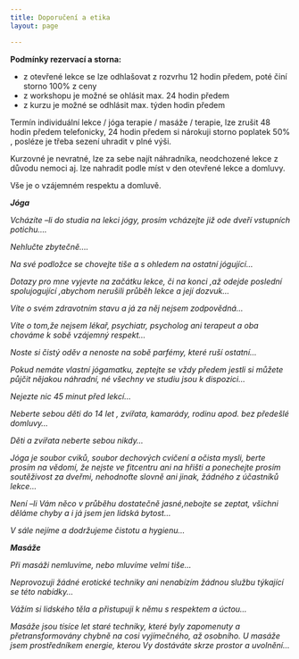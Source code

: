 ```yaml
---
title: Doporučení a etika
layout: page

---
```


**Podmínky rezervací a storna:**


- z otevřené lekce se lze odhlašovat z rozvrhu  12 hodin předem, poté činí storno 100% z ceny
- z workshopu je možné se ohlásit max. 24 hodin předem
- z kurzu je možné se odhlásit max. týden hodin předem

Termín individuální lekce / jóga terapie / masáže /  terapie, lze zrušit 48 hodin předem telefonicky, 24 hodin předem si nárokuji storno poplatek 50% , posléze je třeba sezení uhradit v plné výši.

Kurzovné je nevratné, lze za sebe najít náhradníka, neodchozené lekce z důvodu nemoci aj. lze nahradit podle míst v den otevřené lekce a domluvy.

Vše je o vzájemném respektu a domluvě.

**_Jóga_**

_Vcházíte –li do studia na lekci jógy, prosím vcházejte již ode dveří vstupních  potichu…._

_Nehlučte zbytečně…._

_Na své podložce se chovejte tiše a s ohledem na ostatní jógující…_

_Dotazy pro mne vyjevte na začátku lekce, či na konci ,až odejde poslední spolujogující ,abychom nerušili průběh lekce a její dozvuk…_

_Víte o svém zdravotním stavu a já za něj nejsem zodpovědná…_

_Víte o tom,že nejsem lékař, psychiatr, psycholog ani terapeut a oba chováme k sobě vzájemný respekt…_

_Noste si čistý oděv a nenoste na sobě parfémy, které ruší ostatní…_

_Pokud nemáte vlastní jógamatku, zeptejte se vždy předem jestli si můžete půjčit nějakou náhradní, né všechny ve studiu jsou k dispozici…_

_Nejezte nic 45 minut před lekcí…_

_Neberte sebou děti do 14 let , zvířata, kamarády, rodinu apod. bez předešlé domluvy…_

_Děti a zvířata neberte sebou nikdy…_

_Jóga je soubor cviků, soubor dechových cvičení a očista mysli, berte prosím na vědomí, že nejste ve fitcentru ani na hřišti a ponechejte prosím soutěživost za dveřmi, nehodnoťte slovně ani jinak, žádného z účastníků lekce…_

_Není –li Vám něco v průběhu dostatečně jasné,nebojte se zeptat, všichni děláme chyby a i já jsem jen lidská bytost…_

_V sále nejíme a dodržujeme čistotu a hygienu…_

**_Masáže_**

_Při masáži nemluvíme, nebo mluvíme velmi tiše…_

_Neprovozuji žádné erotické techniky ani nenabízím žádnou službu týkající se této nabídky…_

_Vážím si lidského těla a přistupuji k němu s respektem a úctou…_

_Masáže jsou tísíce let staré techniky, které byly zapomenuty a přetransformovány chybně na cosi vyjímečného, až osobního. U masáže jsem prostředníkem energie, kterou Vy dostáváte skrze prostor a uvolnění…_
